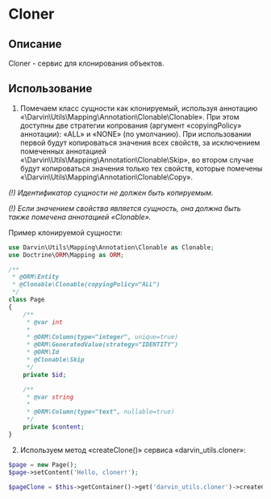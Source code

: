 Cloner
======

## Описание

Cloner - сервис для клонирования объектов.

## Использование

1. Помечаем класс сущности как клонируемый, используя аннотацию «\Darvin\Utils\Mapping\Annotation\Clonable\Clonable».
При этом доступны две стратегии копрования (аргумент «copyingPolicy» аннотации): «ALL» и «NONE» (по умолчанию). При использовании
первой будут копироваться значения всех свойств, за исключением помеченных аннотацией «\Darvin\Utils\Mapping\Annotation\Clonable\Skip»,
во втором случае будут копироваться значения только тех свойств, которые помечены «\Darvin\Utils\Mapping\Annotation\Clonable\Copy».

*(!) Идентификатор сущности не должен быть копируемым.*

*(!) Если значением свойства является сущность, она должна быть также помечена аннотацией «Clonable».*

Пример клонируемой сущности:

```php
use Darvin\Utils\Mapping\Annotation\Clonable as Clonable;
use Doctrine\ORM\Mapping as ORM;

/**
 * @ORM\Entity
 * @Clonable\Clonable(copyingPolicy="ALL")
 */
class Page
{
    /**
     * @var int
     *
     * @ORM\Column(type="integer", unique=true)
     * @ORM\GeneratedValue(strategy="IDENTITY")
     * @ORM\Id
     * @Clonable\Skip
     */
    private $id;

    /**
     * @var string
     *
     * @ORM\Column(type="text", nullable=true)
     */
    private $content;
}
```

2. Используем метод «createClone()» сервиса «darvin_utils.cloner»:

```php
$page = new Page();
$page->setContent('Hello, cloner!');

$pageClone = $this->getContainer()->get('darvin_utils.cloner')->createClone($page);
```
